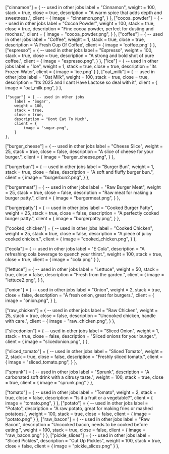["cinnamon"] = { -- used in other jobs
	    label = "Cinnamon",
	    weight = 100,
	    stack = true,
	    close = true,
	    description = "A warm spice that adds depth and sweetness.",
	    client = {
	        image = "cinnamon.png",
	    }
	},
["cocoa_powder"] = { -- used in other jobs
	    label = "Cocoa Powder",
	    weight = 100,
	    stack = true,
	    close = true,
	    description = "Fine cocoa powder, perfect for dusting and mochas.",
	    client = {
	        image = "cocoa_powder.png",
	    }
	},
	["coffee"] = { -- used in other jobs
          label = "Coffee",
          weight = 1,
          stack = true,
          close = true,
		  description = 'A Fresh Cup Of Coffee',
		  client = {
				image = 'coffee.png'
		  }
    },
	["espresso"] = { -- used in other jobs
	    label = "Espresso",
	    weight = 100,
	    stack = true,
	    close = true,
	    description = "A strong and bold shot of pure coffee.",
	    client = {
	        image = "espresso.png",
	    }
	},
["ice"] = { -- used in other jobs
          label = "Ice",
          weight = 1,
          stack = true,
          close = true,
		  description = 'Its Frozen Water',
		  client = {
			image = 'ice.png'
		  }
    },
["oat_milk"] = { -- used in other jobs
	    label = "Oat Milk",
	    weight = 100,
	    stack = true,
	    close = true,
	    description = "Its 2025 and I cant Have Lactose so deal with it",
	    client = {
	        image = "oat_milk.png",
	    }
	},

	["sugar"] = { -- used in other jobs
		label = 'Sugar',
		weight = 100,
	    stack = true,
	    close = true,
	    description = "Dont Eat To Much",
	    client = {
	        image = "sugar.png",
	    }
	},
["burger_cheese"] = { -- used in other jobs
	label = "Cheese Slice",
	weight = 25,
	stack = true,
	close = false,
	description = "A slice of cheese for your burger.",
	client = {
		image = "burger_cheese.png",
	}
},

["burgerbun"] = { -- used in other jobs
	label = "Burger Bun",
	weight = 1,
	stack = true,
	close = false,
	description = "A soft and fluffy burger bun.",
	client = {
		image = "burgerbun2.png",
	}
},

["burgermeat"] = { -- used in other jobs
	label = "Raw Burger Meat",
	weight = 25,
	stack = true,
	close = false,
	description = "Raw meat for making a burger patty.",
	client = {
		image = "burgermeat.png",
	}
},

["burgerpatty"] = { -- used in other jobs
	label = "Cooked Burger Patty",
	weight = 25,
	stack = true,
	close = false,
	description = "A perfectly cooked burger patty.",
	client = {
		image = "burgerpatty.png",
	}
},

["cooked_chicken"] = { -- used in other jobs
	label = "Cooked Chicken",
	weight = 25,
	stack = true,
	close = false,
	description = "A piece of juicy cooked chicken.",
	client = {
		image = "cooked_chicken.png",
	}
},

["ecola"] = { -- used in other jobs
        label = "E Cola",
        description = "A refreshing cola beverage to quench your thirst.",
        weight = 100,
        stack = true,
        close = true,
        client = { image = "cola.png" }
},

["lettuce"] = { -- used in other jobs
	label = "Lettuce",
	weight = 50,
	stack = true,
	close = false,
	description = "Fresh from the garden.",
	client = {
		image = "lettuce2.png",
	}
},

["onion"] = { -- used in other jobs
	label = "Onion",
	weight = 2,
	stack = true,
	close = false,
	description = "A fresh onion, great for burgers.",
	client = {
		image = "onion.png",
	}
},

["raw_chicken"] = { -- used in other jobs
	label = "Raw Chicken",
	weight = 25,
	stack = true,
	close = false,
	description = "Uncooked chicken, handle with care.",
	client = {
		image = "raw_chicken.png",
	}
},

["slicedonion"] = { -- used in other jobs
	label = "Sliced Onion",
	weight = 1,
	stack = true,
	close = false,
	description = "Sliced onions for your burger.",
	client = {
		image = "slicedonion.png",
	}
},

["sliced_tomato"] = { -- used in other jobs
	label = "Sliced Tomato",
	weight = 2,
	stack = true,
	close = false,
	description = "Freshly sliced tomato.",
	client = {
		image = "sliced_tomato.png",
	}
},

["sprunk"] = { -- used in other jobs
        label = "Sprunk",
        description = "A carbonated soft drink with a citrusy taste.",
        weight = 100,
        stack = true,
        close = true,
        client = { image = "sprunk.png" }
},

["tomato"] = { -- used in other jobs
	label = "Tomato",
	weight = 2,
	stack = true,
	close = false,
	description = "Is it a fruit or a vegetable?",
	client = {
		image = "tomato.png",
	}
},
 ["potato"] = { -- used in other jobs
        label = "Potato",
        description = "A raw potato, great for making fries or mashed potatoes.",
        weight = 100,
        stack = true,
        close = false,
        client = { image = "potato.png" }
    },
    ["raw_bacon"] = { -- used in other jobs
        label = "Raw Bacon",
        description = "Uncooked bacon, needs to be cooked before eating.",
        weight = 100,
        stack = true,
        close = false,
        client = { image = "raw_bacon.png" }
    },
 ["pickle_slices"] = { -- used in other jobs
        label = "Sliced Pickles",
        description = "Cut Up Pickles",
        weight = 100,
        stack = true,
        close = false,
        client = { image = "pickle_slices.png" }
    },